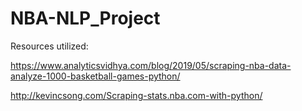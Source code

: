 # NBA-NLP_Project

Resources utilized: 

https://www.analyticsvidhya.com/blog/2019/05/scraping-nba-data-analyze-1000-basketball-games-python/

http://kevincsong.com/Scraping-stats.nba.com-with-python/
